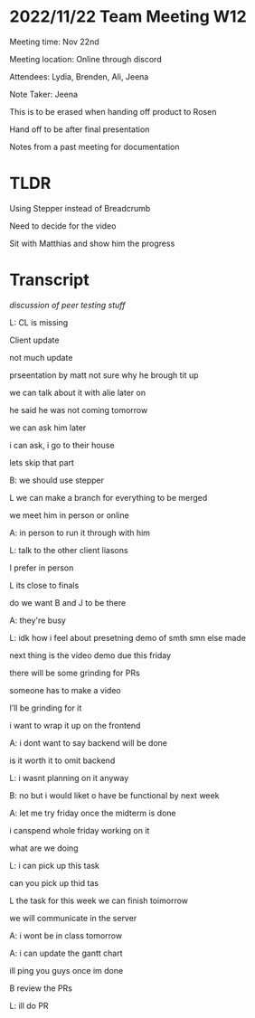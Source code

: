 # 2022/11/22 Team Meeting W12

Meeting time: Nov 22nd

Meeting location: Online through discord

Attendees: Lydia, Brenden, Ali, Jeena

Note Taker: Jeena

This is to be erased when handing off product to Rosen

Hand off to be after final presentation

Notes from a past meeting for documentation

# TLDR

Using Stepper instead of Breadcrumb

Need to decide for the video

Sit with Matthias and show him the progress

# Transcript

_discussion of peer testing stuff_

L: CL is missing

Client update

not much update

prseentation by matt not sure why he brough tit up

we can talk about it with alie later on

he said he was not coming tomorrow

we can ask him later

i can ask, i go to their house

lets skip that part

B: we should use stepper

L we can make a branch for everything to be merged

we meet him in person or online

A: in person to run it through with him

L: talk to the other client liasons

I prefer in person

L its close to finals

do we want B and J to be there

A: they're busy

L: idk how i feel about presetning demo of smth smn else made

next thing is the video demo due this friday

there will be some grinding for PRs

someone has to make a video

I’ll be grinding for it

i want to wrap it up on the frontend

A: i dont want to say backend will be done

is it worth it to omit backend

L: i wasnt planning on it anyway

B: no but i would liket o have be functional by next week

A: let me try friday once the midterm is done

i canspend whole friday working on it

what are we doing

L: i can pick up this task

can you pick up thid tas

L the task for this week we can finish toimorrow

we will communicate in the server

A: i wont be in class tomorrow

A: i can update the gantt chart

ill ping you guys once im done

B review the PRs

L: ill do PR
